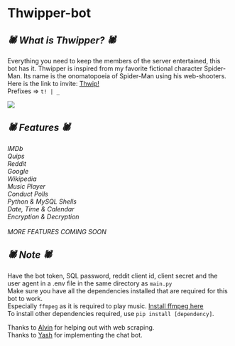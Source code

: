 # Thwipper-bot

_<h2>🕷 What is Thwipper? 🕷</h2>_
Everything you need to keep the members of the server entertained, this bot has it. 
Thwipper is inspired from my favorite fictional character Spider-Man. Its name is the onomatopoeia of Spider-Man using his web-shooters. Here is the link to invite: [Thwip!](https://discord.com/api/oauth2/authorize?client_id=837686974516035644&permissions=36924480&scope=bot)<br>
Prefixes => `t! | _`<br>

<!-- <img src="\spiderman.png"></img> -->
<img src="https://images4.alphacoders.com/115/thumbbig-1155434.webp"></img>

_<h2>🕷 Features 🕷</h2>_
_IMDb_<br>
_Quips_<br>
_Reddit_<br>
_Google_<br>
_Wikipedia_<br>
_Music Player_<br> 
_Conduct Polls_<br>
_Python & MySQL Shells_<br> 
_Date, Time & Calendar_ <br>
_Encryption & Decryption_<br><br>
_MORE FEATURES COMING SOON_

_<h2>🕷 Note 🕷</h2>_
Have the bot token, SQL password, reddit client id, client secret and the user agent in a .env file in the same directory as `main.py`<br>
Make sure you have all the dependencies installed that are required for this bot to work.<br>
Especially `ffmpeg` as it is required to play music.
<a href="https://ffmpeg.org/download.html">Install ffmpeg here</a><br>
To install other dependencies required, use `pip install [dependency]`.<br>

Thanks to [Alvin](https://github.com/alvinbengeorge) for helping out with web scraping.<br>
Thanks to [Yash](https://github.com/YashVardhan-AI) for implementing the chat bot.
